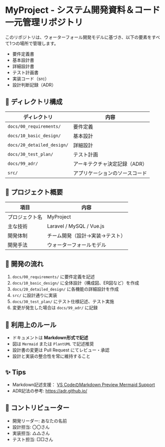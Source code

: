 # MyProject - システム開発資料＆コード一元管理リポジトリ

このリポジトリは、ウォーターフォール開発モデルに基づき、以下の要素をすべて1つの場所で管理します。

- 要件定義書
- 基本設計書
- 詳細設計書
- テスト計画書
- 実装コード（src）
- 設計判断記録（ADR）

## 📁 ディレクトリ構成

| ディレクトリ | 内容 |
|--------------|------|
| `docs/00_requirements/` | 要件定義 |
| `docs/10_basic_design/` | 基本設計 |
| `docs/20_detailed_design/` | 詳細設計 |
| `docs/30_test_plan/` | テスト計画 |
| `docs/99_adr/` | アーキテクチャ決定記録（ADR） |
| `src/` | アプリケーションのソースコード |

## 🧭 プロジェクト概要

| 項目 | 内容 |
|------|------|
| プロジェクト名 | MyProject |
| 主な技術 | Laravel / MySQL / Vue.js |
| 開発体制 | チーム開発（設計→実装→テスト） |
| 開発手法 | ウォーターフォールモデル |

## 🚀 開発の流れ

1. `docs/00_requirements/` に要件定義を記述
2. `docs/10_basic_design/` に全体設計（構成図、ER図など）を作成
3. `docs/20_detailed_design/` に各機能の詳細設計を作成
4. `src/` に設計通りに実装
5. `docs/30_test_plan/` にテスト仕様記述、テスト実施
6. 変更が発生した場合は `docs/99_adr/` に記録

## 📌 利用上のルール

- ドキュメントは **Markdown形式で記述**
- 図は `Mermaid` または `PlantUML` で記述推奨
- 設計書の変更は Pull Request にてレビュー・承認
- 設計と実装の整合性を常に維持すること

## ✨ Tips

- Markdown記述支援： [VS CodeのMarkdown Preview Mermaid Support](https://marketplace.visualstudio.com/items?itemName=bierner.markdown-mermaid)
- ADR記法の参考: https://adr.github.io/

## 👥 コントリビューター

- 開発リーダー: あなたの名前
- 設計担当: 〇〇さん
- 実装担当: △△さん
- テスト担当: □□さん
